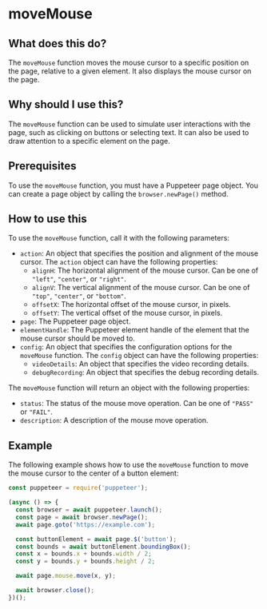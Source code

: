 
  
   # **moveMouse**

## What does this do?

The `moveMouse` function moves the mouse cursor to a specific position on the page, relative to a given element. It also displays the mouse cursor on the page.

## Why should I use this?

The `moveMouse` function can be used to simulate user interactions with the page, such as clicking on buttons or selecting text. It can also be used to draw attention to a specific element on the page.

## Prerequisites

To use the `moveMouse` function, you must have a Puppeteer page object. You can create a page object by calling the `browser.newPage()` method.

## How to use this

To use the `moveMouse` function, call it with the following parameters:

* `action`: An object that specifies the position and alignment of the mouse cursor. The `action` object can have the following properties:
    * `alignH`: The horizontal alignment of the mouse cursor. Can be one of `"left"`, `"center"`, or `"right"`.
    * `alignV`: The vertical alignment of the mouse cursor. Can be one of `"top"`, `"center"`, or `"bottom"`.
    * `offsetX`: The horizontal offset of the mouse cursor, in pixels.
    * `offsetY`: The vertical offset of the mouse cursor, in pixels.
* `page`: The Puppeteer page object.
* `elementHandle`: The Puppeteer element handle of the element that the mouse cursor should be moved to.
* `config`: An object that specifies the configuration options for the `moveMouse` function. The `config` object can have the following properties:
    * `videoDetails`: An object that specifies the video recording details.
    * `debugRecording`: An object that specifies the debug recording details.

The `moveMouse` function will return an object with the following properties:

* `status`: The status of the mouse move operation. Can be one of `"PASS"` or `"FAIL"`.
* `description`: A description of the mouse move operation.

## Example

The following example shows how to use the `moveMouse` function to move the mouse cursor to the center of a button element:

```javascript
const puppeteer = require('puppeteer');

(async () => {
  const browser = await puppeteer.launch();
  const page = await browser.newPage();
  await page.goto('https://example.com');

  const buttonElement = await page.$('button');
  const bounds = await buttonElement.boundingBox();
  const x = bounds.x + bounds.width / 2;
  const y = bounds.y + bounds.height / 2;

  await page.mouse.move(x, y);

  await browser.close();
})();
```
  
  